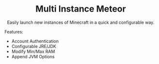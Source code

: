 <div align="center">
  <h1>Multi Instance Meteor</h1>
  <p>Easily launch new instances of Minecraft in a quick and configurable way.</p>
</div>

Features:
- Account Authentication
- Configurable JRE/JDK
- Modify Min/Max RAM
- Append JVM Options

